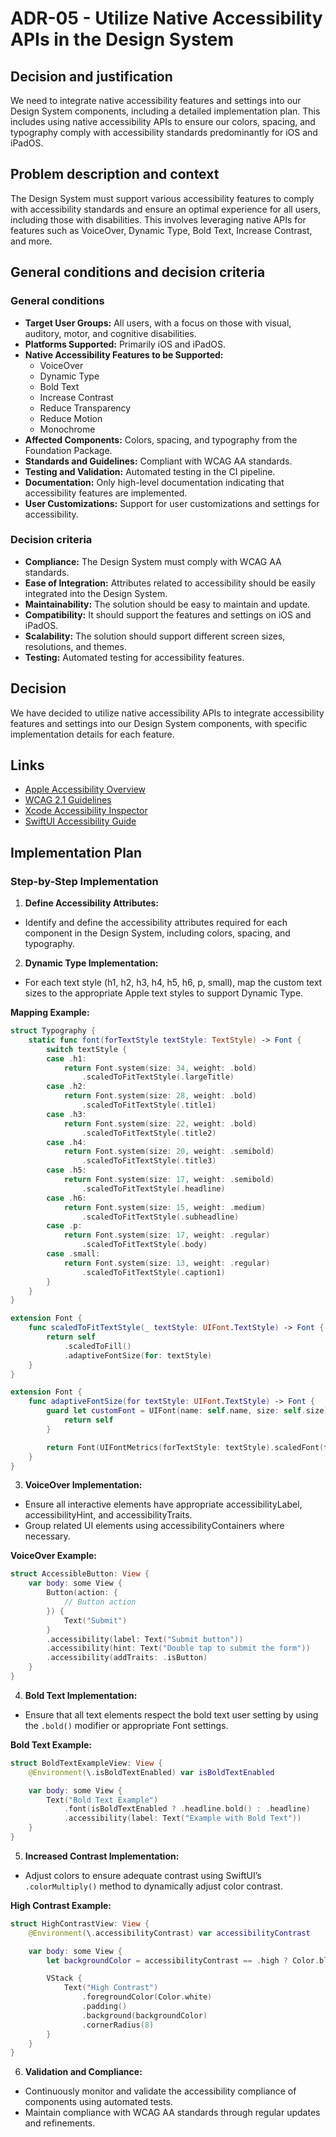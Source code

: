# ADR-05 - Utilize Native Accessibility APIs in the Design System

## Decision and justification

We need to integrate native accessibility features and settings into our Design
System components, including a detailed implementation plan. This includes using
native accessibility APIs to ensure our colors, spacing, and typography comply
with accessibility standards predominantly for iOS and iPadOS.

## Problem description and context

The Design System must support various accessibility features to comply with
accessibility standards and ensure an optimal experience for all users,
including those with disabilities. This involves leveraging native APIs for
features such as VoiceOver, Dynamic Type, Bold Text, Increase Contrast, and
more.

## General conditions and decision criteria

### General conditions

* **Target User Groups:** All users, with a focus on those with visual,
  auditory, motor, and cognitive disabilities.
* **Platforms Supported:** Primarily iOS and iPadOS.
* **Native Accessibility Features to be Supported:**
  * VoiceOver
  * Dynamic Type
  * Bold Text
  * Increase Contrast
  * Reduce Transparency
  * Reduce Motion
  * Monochrome
* **Affected Components:** Colors, spacing, and typography from the Foundation
  Package.
* **Standards and Guidelines:** Compliant with WCAG AA standards.
* **Testing and Validation:** Automated testing in the CI pipeline.
* **Documentation:** Only high-level documentation indicating that accessibility
  features are implemented.
* **User Customizations:** Support for user customizations and settings for
  accessibility.

### Decision criteria

* **Compliance:** The Design System must comply with WCAG AA standards.
* **Ease of Integration:** Attributes related to accessibility should be easily
  integrated into the Design System.
* **Maintainability:** The solution should be easy to maintain and update.
* **Compatibility:** It should support the features and settings on iOS and
  iPadOS.
* **Scalability:** The solution should support different screen sizes,
  resolutions, and themes.
* **Testing:** Automated testing for accessibility features.

## Decision

We have decided to utilize native accessibility APIs to integrate accessibility
features and settings into our Design System components, with specific
implementation details for each feature.

## Links

* [Apple Accessibility Overview](https://developer.apple.com/accessibility/)
* [WCAG 2.1 Guidelines](https://www.w3.org/WAI/standards-guidelines/wcag/)
* [Xcode Accessibility Inspector](https://developer.apple.com/videos/play/wwdc2019/253/)
* [SwiftUI Accessibility Guide](https://developer.apple.com/documentation/swiftui/accessibility)

## Implementation Plan

### Step-by-Step Implementation

1. **Define Accessibility Attributes:**
  * Identify and define the accessibility attributes required for each
    component in the Design System, including colors, spacing, and typography.

2. **Dynamic Type Implementation:**
  * For each text style (h1, h2, h3, h4, h5, h6, p, small), map the custom
    text sizes to the appropriate Apple text styles to support Dynamic Type.

   **Mapping Example:**

   ```swift
   struct Typography {
       static func font(forTextStyle textStyle: TextStyle) -> Font {
           switch textStyle {
           case .h1:
               return Font.system(size: 34, weight: .bold)
                   .scaledToFitTextStyle(.largeTitle)
           case .h2:
               return Font.system(size: 28, weight: .bold)
                   .scaledToFitTextStyle(.title1)
           case .h3:
               return Font.system(size: 22, weight: .bold)
                   .scaledToFitTextStyle(.title2)
           case .h4:
               return Font.system(size: 20, weight: .semibold)
                   .scaledToFitTextStyle(.title3)
           case .h5:
               return Font.system(size: 17, weight: .semibold)
                   .scaledToFitTextStyle(.headline)
           case .h6:
               return Font.system(size: 15, weight: .medium)
                   .scaledToFitTextStyle(.subheadline)
           case .p:
               return Font.system(size: 17, weight: .regular)
                   .scaledToFitTextStyle(.body)
           case .small:
               return Font.system(size: 13, weight: .regular)
                   .scaledToFitTextStyle(.caption1)
           }
       }
   }
   
   extension Font {
       func scaledToFitTextStyle(_ textStyle: UIFont.TextStyle) -> Font {
           return self
               .scaledToFill()
               .adaptiveFontSize(for: textStyle)
       }
   }
   
   extension Font {
       func adaptiveFontSize(for textStyle: UIFont.TextStyle) -> Font {
           guard let customFont = UIFont(name: self.name, size: self.size) else {
               return self
           }

           return Font(UIFontMetrics(forTextStyle: textStyle).scaledFont(for: customFont))
       }
   }
   ```

3. **VoiceOver Implementation:**
  * Ensure all interactive elements have appropriate accessibilityLabel,
    accessibilityHint, and accessibilityTraits.
  * Group related UI elements using accessibilityContainers where necessary.

   **VoiceOver Example:**

   ```swift
   struct AccessibleButton: View {
       var body: some View {
           Button(action: {
               // Button action
           }) {
               Text("Submit")
           }
           .accessibility(label: Text("Submit button"))
           .accessibility(hint: Text("Double tap to submit the form"))
           .accessibility(addTraits: .isButton)
       }
   }
   ```

4. **Bold Text Implementation:**
  * Ensure that all text elements respect the bold text user setting by using
    the `.bold()` modifier or appropriate Font settings.

   **Bold Text Example:**

   ```swift
   struct BoldTextExampleView: View {
       @Environment(\.isBoldTextEnabled) var isBoldTextEnabled

       var body: some View {
           Text("Bold Text Example")
               .font(isBoldTextEnabled ? .headline.bold() : .headline)
               .accessibility(label: Text("Example with Bold Text"))
       }
   }
   ```

5. **Increased Contrast Implementation:**
  * Adjust colors to ensure adequate contrast using
    SwiftUI’s `.colorMultiply()` method to dynamically adjust color contrast.

   **High Contrast Example:**

   ```swift
   struct HighContrastView: View {
       @Environment(\.accessibilityContrast) var accessibilityContrast

       var body: some View {
           let backgroundColor = accessibilityContrast == .high ? Color.black : Color.gray

           VStack {
               Text("High Contrast")
                   .foregroundColor(Color.white)
                   .padding()
                   .background(backgroundColor)
                   .cornerRadius(8)
           }
       }
   }
   ```

6. **Validation and Compliance:**
  * Continuously monitor and validate the accessibility compliance of
    components using automated tests.
  * Maintain compliance with WCAG AA standards through regular updates and
    refinements.
